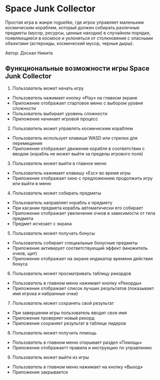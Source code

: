 # Space Junk Collector

Простая игра в жанре roguelike, где игрок управляет маленьким космическим кораблем, который должен собирать различные предметы (мусор, ресурсы, ценные находки) в случайном порядке, появляющиеся в космосе и уклоняться от столкновения с опасными объектами (астероиды, космический мусор, черные дыры).

Автор: Доскал Никита

## Функциональные возможности игры Space Junk Collector
1. Пользователь может начать игру
* Пользователь нажимает кнопку «Play» на главном экране
* Приложение отображает стартовое меню с выбором уровня сложности
* Пользователь выбирает уровень сложности
* Приложение начинает игровой процесс
2. Пользователь может управлять космическим кораблем
* Пользователь использует клавиши WASD или стрелки для перемещения
* Приложение отображает движение корабля в соответствии с вводом (корабль не может выйти за пределы игрового поля)
3. Пользователь может выйти в главное меню
* Пользователь нажимает клавишу «Esc» во время игры
* Приложение отображает окно с предложением продолжить игру или выйти в меню
4. Пользователь может собирать предметы
* Пользователь направляет корабль к предмету
* При касании предмета корабль автоматически его собирает
* Приложение отображает увеличение очков в зависимости от типа предмета
* Предмет исчезает с экрана
5. Пользователь может получать бонусы
* Пользователь собирает специальные бонусные предметы
* Приложение активирует соответствующий эффект (множитель очков, щит)
* Приложение отображает на экране индикатор времени действия бонуса
6. Пользователь может просматривать таблицу рекордов
* Пользователь в главном меню нажимает кнопку «Рекорды»
* Приложение отображает список лучших результатов (показывает имя игрока и набранные очки)
7. Пользователь может сохранять свой результат
* При завершении игры пользователь вводит свое имя
* Приложение проверяет новый рекорд
* Приложение сохраняет результат в таблице лидеров
8. Пользователь может получить помощь
* Пользователь в главном меню открывает раздел «Помощь»
* Приложение отображаетт правила и инструкцию по управлению
9. Пользователь может выйти из игры 
* Пользователь в главном меню нажимает на кнопку «Выход»
* Приложение закрывается

